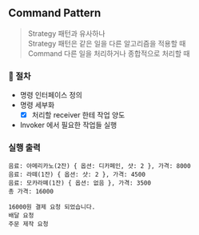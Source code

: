 ## Command Pattern
> Strategy 패턴과 유사하나 <br>
> Strategy 패턴은 같은 일을 다른 알고리즘을 적용할 때 <br> 
> Command 다른 일을 처리하거나 종합적으로 처리할 때

### 📍 절차
- 명령 인터페이스 정의
- 명령 세부화
    - [x] 처리할 receiver 한테 작업 양도
- Invoker 에서 필요한 작업들 실행

### 실행 출력
```
음료: 아메리카노(2잔) { 옵션: 디카페인, 샷: 2 }, 가격: 8000
음료: 라떼(1잔) { 옵션: 샷: 2 }, 가격: 4500
음료: 모카라뗴(1잔) { 옵션: 없음 }, 가격: 3500
총 가격: 16000

16000원 결제 요청 되었습니다.
배달 요청
주문 제작 요청
```    

